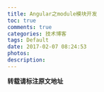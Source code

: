 ```yaml
---
title: Angular之module模块开发
toc: true
comments: true
categories: 技术博客
tags: Default
date: 2017-02-07 08:24:53
photos:
description:
---
```



<!--more-->



**转载请标注原文地址**


